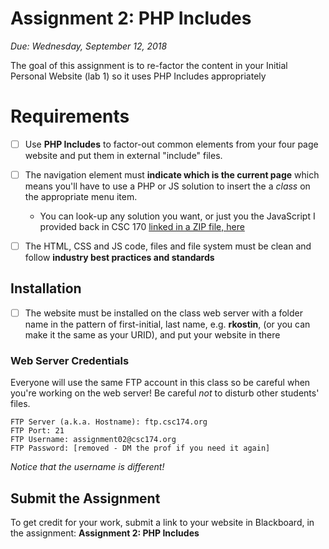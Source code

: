 # Assignment 2: PHP Includes
*Due: Wednesday, September 12, 2018*

The goal of this assignment is to re-factor the content in your Initial Personal Website (lab 1) so it uses PHP Includes appropriately

# Requirements


- [ ] Use **PHP Includes** to factor-out common elements from your four page website and put them in external "include" files.
- [ ] The navigation element must **indicate which is the current page** which means you'll have to use a PHP or JS solution to insert the a *class* on the appropriate menu item.

  - You can look-up any solution you want, or just you the JavaScript I provided back in CSC 170 [linked in a ZIP file, here](menu-highlighter.js.zip)
- [ ] The HTML, CSS and JS code, files and file system must be clean and follow **industry best practices and standards**

## Installation

- [ ] The website must be installed on the class web server with a folder name in the pattern of first-initial, last name, e.g. **rkostin**, (or you can make it the same as your URID), and put your website in there


### Web Server Credentials

Everyone will use the same FTP account in this class so be careful when you're working on the web server!  Be careful *not* to disturb other students' files.

```
FTP Server (a.k.a. Hostname): ftp.csc174.org
FTP Port: 21
FTP Username: assignment02@csc174.org
FTP Password: [removed - DM the prof if you need it again]
```
*Notice that the username is different!*

## Submit the Assignment

To get credit for your work, submit a link to your website in Blackboard, in the assignment: **Assignment 2: PHP Includes**


